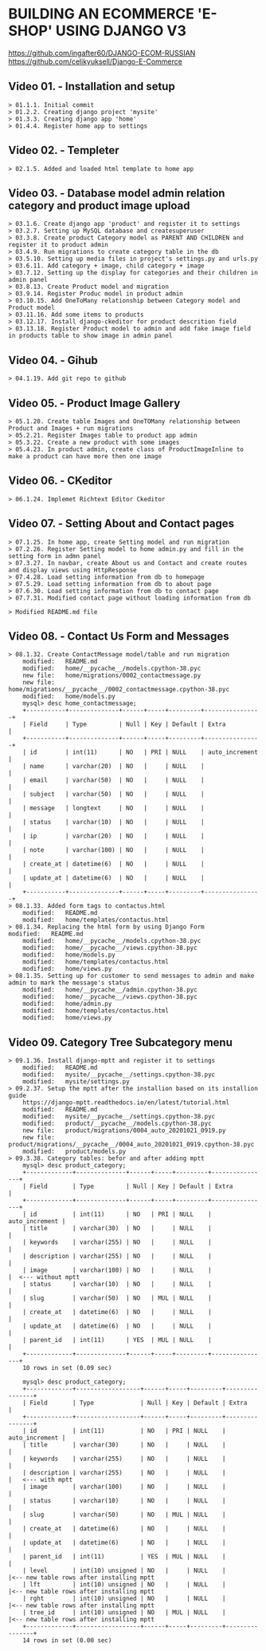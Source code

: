 # BUILDING AN ECOMMERCE 'E-SHOP' USING DJANGO V3
https://github.com/ingafter60/DJANGO-ECOM-RUSSIAN
https://github.com/celikyuksell/Django-E-Commerce

## Video 01. - Installation and setup

	> 01.1.1. Initial commit
	> 01.2.2. Creating django project 'mysite' 
	> 01.3.3. Creating django app 'home' 
	> 01.4.4. Register home app to settings

## Video 02. - Templeter

	> 02.1.5. Added and loaded html template to home app

## Video 03. - Database model admin relation category and product image upload

	> 03.1.6. Create django app 'product' and register it to settings 
	> 03.2.7. Setting up MySQL database and createsuperuser
	> 03.3.8. Create product Category model as PARENT AND CHILDREN and register it to product admin
	> 03.4.9. Run migrations to create category table in the db 
	> 03.5.10. Setting up media files in project's settings.py and urls.py
	> 03.6.11. Add category + image, child category + image
	> 03.7.12. Setting up the display for categories and their children in admin panel
	> 03.8.13. Create Product model and migration
	> 03.9.14. Register Produc model in product admin
	> 03.10.15. Add OneToMany relationship between Category model and Product model
	> 03.11.16. Add some items to products
	> 03.12.17. Install django-ckeditor for product descrition field
	> 03.13.18. Register Product model to admin and add fake image field in products table to show image in admin panel

## Video 04. - Gihub

	> 04.1.19. Add git repo to github

## Video 05. - Product Image Gallery

	> 05.1.20. Create table Images and OneTOMany relationship between Product and Images + run migrations
	> 05.2.21. Register Images table to product app admin 
	> 05.3.22. Create a new product with some images
	> 05.4.23. In product admin, create class of ProductImageInline to make a product can have more then one image

## Video 06. - CKeditor

	> 06.1.24. Implemet Richtext Editor Ckeditor

## Video 07. - Setting About and Contact pages

	> 07.1.25. In home app, create Setting model and run migration
	> 07.2.26. Register Setting model to home admin.py and fill in the setting form in admn panel
	> 07.3.27. In navbar, create About us and Contact and create routes and display views using HttpResponse
	> 07.4.28. Load setting information from db to homepage 
	> 07.5.29. Load setting information from db to about page
	> 07.6.30. Load setting information from db to contact page
	> 07.7.31. Modified contact page without loading information from db

	> Modified README.md file

## Video 08. - Contact Us Form and Messages

	> 08.1.32. Create ContactMessage model/table and run migration
		modified:   README.md
        modified:   home/__pycache__/models.cpython-38.pyc
        new file:   home/migrations/0002_contactmessage.py
        new file:   home/migrations/__pycache__/0002_contactmessage.cpython-38.pyc
        modified:   home/models.py
        mysql> desc home_contactmessage;
		+-----------+--------------+------+-----+---------+----------------+
		| Field     | Type         | Null | Key | Default | Extra          |
		+-----------+--------------+------+-----+---------+----------------+
		| id        | int(11)      | NO   | PRI | NULL    | auto_increment |
		| name      | varchar(20)  | NO   |     | NULL    |                |
		| email     | varchar(50)  | NO   |     | NULL    |                |
		| subject   | varchar(50)  | NO   |     | NULL    |                |
		| message   | longtext     | NO   |     | NULL    |                |
		| status    | varchar(10)  | NO   |     | NULL    |                |
		| ip        | varchar(20)  | NO   |     | NULL    |                |
		| note      | varchar(100) | NO   |     | NULL    |                |
		| create_at | datetime(6)  | NO   |     | NULL    |                |
		| update_at | datetime(6)  | NO   |     | NULL    |                |
		+-----------+--------------+------+-----+---------+----------------+
	> 08.1.33. Added form tags to contactus.html
		modified:   README.md
        modified:   home/templates/contactus.html
	> 08.1.34. Replacing the html form by using Django Form
	modified:   README.md
        modified:   home/__pycache__/models.cpython-38.pyc
        modified:   home/__pycache__/views.cpython-38.pyc
        modified:   home/models.py
        modified:   home/templates/contactus.html
        modified:   home/views.py
	> 08.1.35. Setting up for customer to send messages to admin and make admin to mark the message's status
		modified:   home/__pycache__/admin.cpython-38.pyc
        modified:   home/__pycache__/views.cpython-38.pyc
        modified:   home/admin.py
        modified:   home/templates/contactus.html
        modified:   home/views.py

## Video 09. Category Tree Subcategory menu

	> 09.1.36. Install django-mptt and register it to settings
        modified:   README.md
        modified:   mysite/__pycache__/settings.cpython-38.pyc
        modified:   mysite/settings.py
	> 09.2.37. Setup the mptt after the installion based on its installion guide
		https://django-mptt.readthedocs.io/en/latest/tutorial.html
        modified:   README.md
        modified:   mysite/__pycache__/settings.cpython-38.pyc
        modified:   product/__pycache__/models.cpython-38.pyc
        new file:   product/migrations/0004_auto_20201021_0919.py
        new file:   product/migrations/__pycache__/0004_auto_20201021_0919.cpython-38.pyc
        modified:   product/models.py		
    > 09.3.38. Category tables: befor and after adding mptt   
		mysql> desc product_category;                                                
		+-------------+--------------+------+-----+---------+----------------+       
		| Field       | Type         | Null | Key | Default | Extra          |       
		+-------------+--------------+------+-----+---------+----------------+       
		| id          | int(11)      | NO   | PRI | NULL    | auto_increment |       
		| title       | varchar(30)  | NO   |     | NULL    |                |       
		| keywords    | varchar(255) | NO   |     | NULL    |                |       
		| description | varchar(255) | NO   |     | NULL    |                |       
		| image       | varchar(100) | NO   |     | NULL    |                |  <--- without mptt     
		| status      | varchar(10)  | NO   |     | NULL    |                |       
		| slug        | varchar(50)  | NO   | MUL | NULL    |                |       
		| create_at   | datetime(6)  | NO   |     | NULL    |                |       
		| update_at   | datetime(6)  | NO   |     | NULL    |                |       
		| parent_id   | int(11)      | YES  | MUL | NULL    |                |       
		+-------------+--------------+------+-----+---------+----------------+       
		10 rows in set (0.09 sec)                                                    
		                                                                             
		mysql> desc product_category;                                                
		+-------------+------------------+------+-----+---------+----------------+   
		| Field       | Type             | Null | Key | Default | Extra          |   
		+-------------+------------------+------+-----+---------+----------------+   
		| id          | int(11)          | NO   | PRI | NULL    | auto_increment |   
		| title       | varchar(30)      | NO   |     | NULL    |                |   
		| keywords    | varchar(255)     | NO   |     | NULL    |                |   
		| description | varchar(255)     | NO   |     | NULL    |                |   <--- with mptt   
		| image       | varchar(100)     | NO   |     | NULL    |                |   
		| status      | varchar(10)      | NO   |     | NULL    |                |   
		| slug        | varchar(50)      | NO   | MUL | NULL    |                |   
		| create_at   | datetime(6)      | NO   |     | NULL    |                |   
		| update_at   | datetime(6)      | NO   |     | NULL    |                |   
		| parent_id   | int(11)          | YES  | MUL | NULL    |                |   
		| level       | int(10) unsigned | NO   |     | NULL    |                |<-- new table rows after installing mptt   
		| lft         | int(10) unsigned | NO   |     | NULL    |                |<-- new table rows after installing mptt   
		| rght        | int(10) unsigned | NO   |     | NULL    |                |<-- new table rows after installing mptt   
		| tree_id     | int(10) unsigned | NO   | MUL | NULL    |                |<-- new table rows after installing mptt   
		+-------------+------------------+------+-----+---------+----------------+   
		14 rows in set (0.00 sec)                                                    






















